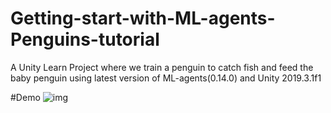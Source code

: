 # Getting-start-with-ML-agents-Penguins-tutorial
A Unity Learn Project where we train a penguin to catch fish and feed the baby penguin using latest version of ML-agents(0.14.0) and Unity 2019.3.1f1

#Demo
![img](https://github.com/Mistletoer/Getting-start-with-ML-agents-Penguins-tutorial/blob/master/DemoImage/Training.gif)
